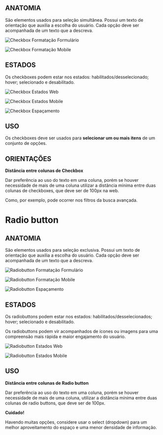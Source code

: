 ## ANATOMIA

São elementos usados para seleção simultânea.
Possui um texto de orientação que auxilia a escolha do usuário.
Cada opção deve ser acompanhada de um texto que a descreva.

![Checkbox Formatação Formulário](../../assets/images/components_img/checkbox/checkbox-formatacao-formulario.png)

![Checkbox Formatação Mobile](../../assets/images/components_img/checkbox/checkbox-formatacao-mobile.png)

## ESTADOS

Os checkboxes podem estar nos estados: habilitados/desselecionado; hover; selecionado e desabilitado.

![Checkbox Estados Web](../../assets/images/components_img/checkbox/checkbox-estados-web.png)

![Checkbox Estados Mobile](../../assets/images/components_img/checkbox/checkbox-estados-mobile.png)

![Checkbox Espaçamento](../../assets/images/components_img/checkbox/checkbox-espacamento.png)

## USO

Os checkboxes deve ser usados para **selecionar um ou mais itens** de um conjunto de opções.

## ORIENTAÇÕES

**Distância entre colunas de Checkbox**

Dar preferência ao uso do texto em uma coluna, porém se houver necessidade de mais de uma coluna utilizar a distância mínima entre duas colunas de checkboxes, que deve ser de 100px na web.

Como, por exemplo, pode ocorrer nos filtros da busca avançada.

# Radio button

## ANATOMIA

São elementos usados para seleção exclusiva.
Possui um texto de orientação que auxilia a escolha do usuário.
Cada opção deve ser acompanhada de um texto que a descreva.

![Radiobutton Formatação Formulário](../../assets/images/components_img/radiobutton/radiobutton-formatacao-formulario.png)

![Radiobutton Formatação Mobile](../../assets/images/components_img/radiobutton/radiobutton-formatacao-mobile.png)

![Radiobutton Espaçamento](../../assets/images/components_img/radiobutton/radiobutton-espacamento.png)

## ESTADOS

Os radiobuttons podem estar nos estados: habilitados/desselecionados; hover; selecionado e desabilitado.

Os radiobuttons podem vir acompanhados de ícones ou imagens para uma compreensão mais rápida e maior engajamento do usuário.

![Radiobutton Estados Web](../../assets/images/components_img/radiobutton/radiobutton-estados-web.png)

![Radiobutton Estados Mobile](../../assets/images/components_img/radiobutton/radiobutton-estados-mobile.png)

## USO

**Distância entre colunas de Radio button**

Dar preferência ao uso do texto em uma coluna, porém se houver necessidade de mais de uma coluna, utilizar a distância mínima entre duas colunas de radio buttons, que deve ser de 100px.

**Cuidado!**

Havendo muitas opções, considere usar o select (dropdown) para um melhor aproveitamento do espaço e uma menor densidade de informação.

